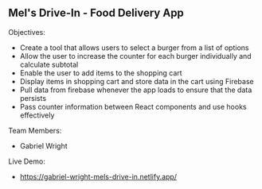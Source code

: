 ## Mel's Drive-In - Food Delivery App

Objectives:
- Create a tool that allows users to select a burger from a list of options
- Allow the user to increase the counter for each burger individually and calculate subtotal
- Enable the user to add items to the shopping cart
- Display items in shopping cart and store data in the cart using Firebase
- Pull data from firebase whenever the app loads to ensure that the data persists
- Pass counter information between React components and use hooks effectively

Team Members:
- Gabriel Wright

Live Demo:
- https://gabriel-wright-mels-drive-in.netlify.app/
